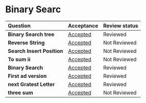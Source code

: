 # Binary Searc
| Question | Acceptance | Review status |
| :-- | :-- | :-- |
| **Binary Search tree** | [Accepted](Searching/) | Reviewed |
| **Reverse String** | [Accepted](Searching/) | Not Reviewed |
| **Search Insert Position** | [Accepted](Searching/) | Not Reviewed |
| **To sum ii** | [Accepted](Searching/) | Not Reviewed |
| **Binary Search** | [Accepted](Searching/) | Reviewed |
| **First ad version** | [Accepted](Searching/) | Reviewed |
| **next Gratest Letter** | [Accepted](Searching/) | Reviewed |
| **three sum** | [Accepted](Searching/) | Not Reviewed |
